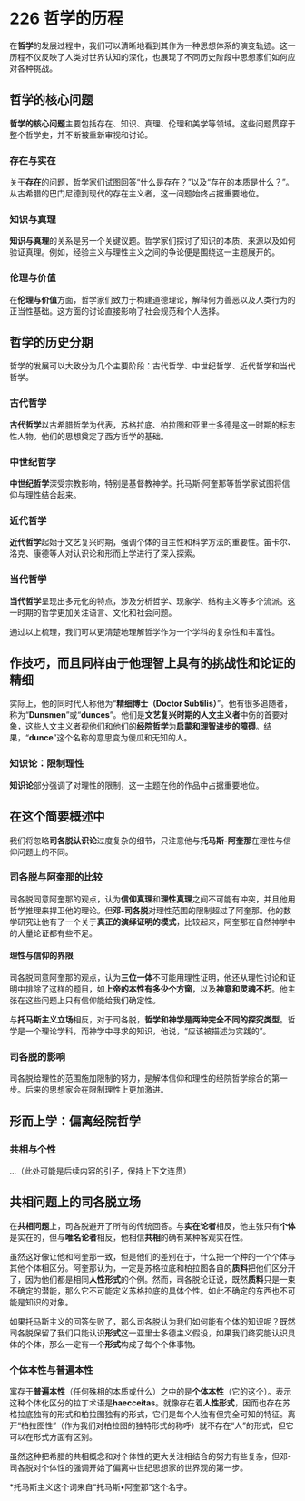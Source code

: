 # 226 哲学的历程

在**哲学**的发展过程中，我们可以清晰地看到其作为一种思想体系的演变轨迹。这一历程不仅反映了人类对世界认知的深化，也展现了不同历史阶段中思想家们如何应对各种挑战。

## 哲学的核心问题

**哲学的核心问题**主要包括存在、知识、真理、伦理和美学等领域。这些问题贯穿于整个哲学史，并不断被重新审视和讨论。

### 存在与实在

关于**存在**的问题，哲学家们试图回答“什么是存在？”以及“存在的本质是什么？”。从古希腊的巴门尼德到现代的存在主义者，这一问题始终占据重要地位。

### 知识与真理

**知识与真理**的关系是另一个关键议题。哲学家们探讨了知识的本质、来源以及如何验证真理。例如，经验主义与理性主义之间的争论便是围绕这一主题展开的。

### 伦理与价值

在**伦理与价值**方面，哲学家们致力于构建道德理论，解释何为善恶以及人类行为的正当性基础。这方面的讨论直接影响了社会规范和个人选择。

## 哲学的历史分期

哲学的发展可以大致分为几个主要阶段：古代哲学、中世纪哲学、近代哲学和当代哲学。

### 古代哲学

**古代哲学**以古希腊哲学为代表，苏格拉底、柏拉图和亚里士多德是这一时期的标志性人物。他们的思想奠定了西方哲学的基础。

### 中世纪哲学

**中世纪哲学**深受宗教影响，特别是基督教神学。托马斯·阿奎那等哲学家试图将信仰与理性结合起来。

### 近代哲学

**近代哲学**起始于文艺复兴时期，强调个体的自主性和科学方法的重要性。笛卡尔、洛克、康德等人对认识论和形而上学进行了深入探索。

### 当代哲学

**当代哲学**呈现出多元化的特点，涉及分析哲学、现象学、结构主义等多个流派。这一时期的哲学更加关注语言、文化和社会问题。

通过以上梳理，我们可以更清楚地理解哲学作为一个学科的复杂性和丰富性。

## 作技巧，而且同样由于他理智上具有的挑战性和论证的精细

实际上，他的同时代人称他为“**精细博士（Doctor Subtilis）**”。他有很多追随者，称为“**Dunsmen**”或“**dunces**”。他们是**文艺复兴时期的人文主义者**中伤的首要对象，这些人文主义者视他们和他们的**经院哲学**为**启蒙和理智进步的障碍**。结果，“**dunce**”这个名称的意思变为傻瓜和无知的人。

### 知识论：限制理性

**知识论**部分强调了对理性的限制，这一主题在他的作品中占据重要地位。

## 在这个简要概述中

我们将忽略**司各脱认识论**过度复杂的细节，只注意他与**托马斯-阿奎那**在理性与信仰问题上的不同。

### 司各脱与阿奎那的比较

司各脱同意阿奎那的观点，认为**信仰真理**和**理性真理**之间不可能有冲突，并且他用哲学推理来捍卫他的理论。但**邓-司各脱**对理性范围的限制超过了阿奎那。他的数学研究让他有了一个关于**真正的演绎证明的模式**，比较起来，阿奎那在自然神学中的大量论证都有些不足。

#### 理性与信仰的界限

司各脱同意阿奎那的观点，认为**三位一体**不可能用理性证明，他还从理性讨论和证明中排除了这样的题目，如**上帝的本性有多少个方窗**，以及**神意和灵魂不朽**。他主张在这些问题上只有信仰能给我们确定性。

与**托马斯主义立场**相反，对于司各脱，**哲学和神学是两种完全不同的探究类型**。哲学是一个理论学科，而神学中寻求的知识，他说，“应该被描述为实践的”。

### 司各脱的影响

司各脱给理性的范围施加限制的努力，是解体信仰和理性的经院哲学综合的第一步。后来的思想家会在限制理性上更加激进。

## 形而上学：偏离经院哲学

### 共相与个性

...（此处可能是后续内容的引子，保持上下文连贯）

## 共相问题上的司各脱立场

在**共相问题**上，司各脱避开了所有的传统回答。与**实在论者**相反，他主张只有**个体**是实在的，但与**唯名论者**相反，他相信**共相**的确有某种客观实在性。

虽然这好像让他和阿奎那一致，但是他们的差别在于，什么把一个种的一个个体与其他个体相区分。阿奎那认为，一定是苏格拉底和柏拉图各自的**质料**把他们区分开了，因为他们都是相同**人性形式**的个例。然而，司各脱论证说，既然**质料**只是一束不确定的潜能，那么它不可能定义苏格拉底的具体个性。如此不确定的东西也不可能是知识的对象。

如果托马斯主义的回答失败了，那么司各脱认为我们如何能有个体的知识呢？既然司各脱保留了我们只能认识**形式**这一亚里士多德主义假设，如果我们终究能认识具体的个体，那么一定有一个**形式**构成了每个个体事物。

### 个体本性与普遍本性

寓存于**普遍本性**（任何殊相的本质或什么）之中的是**个体本性**（它的这个）。表示这种个体化区分的拉丁术语是**haecceitas**。就像存在着**人性形式**，因而也存在苏格拉底独有的形式和柏拉图独有的形式，它们是每个人独有但完全可知的特征。离开“柏拉图性”（作为我们对柏拉图的独特形式的称呼）就不存在“人”的形式，但它可以在形式方面有区别。

虽然这种把希腊的共相概念和对个体性的更大关注相结合的努力有些复杂，但邓-司各脱对个体性的强调开始了偏离中世纪思想家的世界观的第一步。

*托马斯主义这个词来自“托马斯•阿奎那”这个名字。